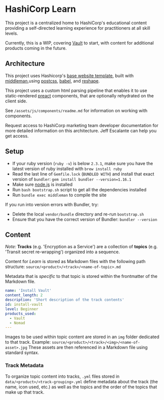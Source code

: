 # HashiCorp Learn

This project is a centralized home to HashiCorp's educational content providing a self-directed learning experience for practitioners at all skill levels.

Currently, this is a WIP, covering [Vault](https://vaultproject.io) to start, with content for additional products coming in the future.

## Architecture

This project uses Hashicorp's [base website template](https://github.com/hashicorp/middleman-template), built with [middleman](https://middlemanapp.com/),using [postcss](https://github.com/postcss/postcss), [babel](https://github.com/babel/babel), and [reshape](https://github.com/reshape/reshape).

This project uses a custom html parsing pipeline that enables it to use static-rendered [preact](https://preactjs.com/) components, that are optionally rehydrated on the client side.

See `/assets/js/components/readme.md` for information on working with components.

Request access to HashiCorp marketing team developer documentation for more detailed information on this architecture. Jeff Escalante can help you get access.

## Setup

- If your ruby version (`ruby -v`) is below `2.3.1`, make sure you have the latest version of ruby installed with `brew install ruby`
- Read the last line of `Gemfile.lock` (`BUNDLED WITH`) and install that exact version of `bundler`: `gem install bundler --version=1.16.1`
- Make sure [node.js](https://nodejs.org/en/) is installed
- Run `bash bootstrap.sh` script to get all the dependencies installed
- Run `bundle exec middleman` to compile the site

If you run into version errors with Bundler, try:

- Delete the local `vendor/bundle` directory and re-run `bootstrap.sh`
- Ensure that you have the correct version of Bundler: `bundler --version`

## Content

_Note:_ **Tracks** (e.g. 'Encryption as a Service') are a collection of **topics** (e.g. 'Transit secret re-wrapping') organized into a sequence.

Content for _Learn_ is stored as Markdown files with the following path structure: `source/<product>/<track>/<name-of-topic>.md`

Metadata that is _specific_ to that topic is stored within the frontmatter of the Markdown file.

```yml
name: 'Install Vault'
content_length: 2
description: 'Short description of the track contents'
id: install-vault
level: Beginner
products_used:
  - Vault
  - Nomad
---

```

Images to be used within topic content are stored in an `img` folder dedicated to that track. Example: `source/<product>/<track>/<img>/<name-of-asset>.jpg` These assets are then referenced in a Markdown file using standard syntax.

### Track Metadata

To organize topic content into tracks, `.yml` files stored in `data/<product>/<track-grouping>.yml` define metadata about the track (the name, icon used, etc.) as well as the topics and the order of the topics that make up that track.
